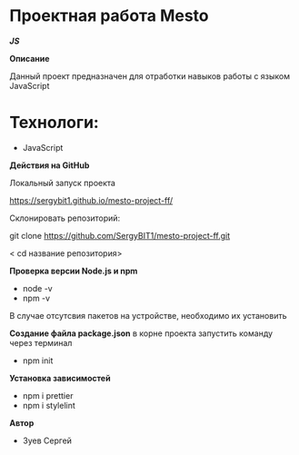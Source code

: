 # Проектная работа Mesto

***JS***

**Описание**

Данный проект предназначен для отработки навыков работы с языком JavaScript

# Технологи:

- JavaScript

**Действия на GitHub**

Локальный запуск проекта

https://sergybit1.github.io/mesto-project-ff/

Склонировать репозиторий:

git clone https://github.com/SergyBIT1/mesto-project-ff.git

< cd название репозитория>

**Проверка версии Node.js и npm**

- node -v
- npm -v

В случае отсутсвия пакетов на устройстве, необходимо их установить

**Создание файла package.json**
в корне проекта запустить команду через терминал

- npm init

**Установка зависимостей**

- npm i prettier
- npm i stylelint

**Автор**

- Зуев Сергей